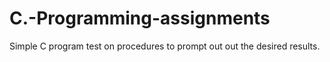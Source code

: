 # C.-Programming-assignments
Simple C program test on procedures to prompt out out the desired results. 
